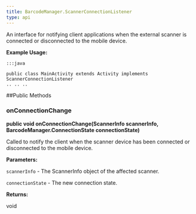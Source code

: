 ```yaml
---
title: BarcodeManager.ScannerConnectionListener
type: api
---
```



An interface for notifying client applications when the external scanner
 is connected or disconnected to the mobile device.
 
 

**Example Usage:**
	
	:::java
	
	public class MainActivity extends Activity implements ScannerConnectionListener
	.. .. ..
	
	


##Public Methods

### onConnectionChange

**public void onConnectionChange(ScannerInfo scannerInfo, BarcodeManager.ConnectionState connectionState)**

Called to notify the client when the scanner device has been connected or disconnected to the mobile device.

**Parameters:**

`scannerInfo` - The ScannerInfo object of the affected scanner.

`connectionState` - The new connection state.

**Returns:**

void

